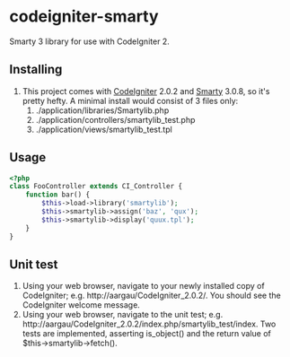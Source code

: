 # codeigniter-smarty

Smarty 3 library for use with CodeIgniter 2.

## Installing

1. This project comes with [CodeIgniter] 2.0.2 and [Smarty] 3.0.8, so it's pretty hefty. A minimal install would consist of 3 files only:
	1. ./application/libraries/Smartylib.php
	1. ./application/controllers/smartylib_test.php
	1. ./application/views/smartylib_test.tpl

## Usage

```php
<?php
class FooController extends CI_Controller {
	function bar() {
		$this->load->library('smartylib');
		$this->smartylib->assign('baz', 'qux');
		$this->smartylib->display('quux.tpl');
	}
}
```

## Unit test 

1. Using your web browser, navigate to your newly installed copy of CodeIgniter; e.g. http://aargau/CodeIgniter_2.0.2/. You should see the CodeIgniter welcome message.
1. Using your web browser, navigate to the unit test; e.g. http://aargau/CodeIgniter_2.0.2/index.php/smartylib_test/index. Two tests are implemented, asserting is_object() and the return value of $this->smartylib->fetch().

[CodeIgniter]: http://www.codeigniter.com/
[Smarty]: http://www.smarty.net/
